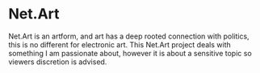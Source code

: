 # Net.Art
Net.Art is an artform, and art has a deep rooted connection with politics, this is no different for electronic art. This Net.Art project deals with something I am passionate about, however it is about a sensitive topic so viewers discretion is advised.
